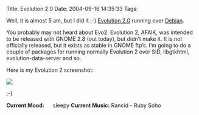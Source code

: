 Title: Evolution 2.0
Date: 2004-09-16 14:35:33
Tags: 

<p>Well, it is almost 5 am, but I did it ;-) <a href="http://www.gnome.org/projects/evolution">Evolution 2.0</a> running over <a href="http://www.debian.org/">Debian</a>.

You probably may not heard about Evo2. Evolution 2, AFAIK, was intended to be released with GNOME 2.8 (out today), but didn&#8217;t make it. It is not officially released, but it exists as stable in GNOME ftp&#8217;s. I&#8217;m going to do a couple of packages for running normally Evolution 2 over SID, libgtkhtml, evolution-data-server and so.

Here is my Evolution 2 screenshot:

</p>
<a href="http://www.damog.net/files/evo2.png"><img src="http://www.damog.net/files/evo2-thumb.png"/></a><p>

;-)
</p>
<strong>Current Mood:</strong> <img width="15" height="15" src="http://stat.livejournal.com/img/mood/growf/smileys/tired.gif"/> sleepy
<strong>Current Music:</strong> Rancid - Ruby Soho
